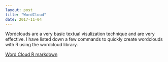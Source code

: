 ```yaml
---
layout: post
title: "WordCloud"
date: 2017-11-04
---
```


Wordclouds are a very basic textual visulization technique and are very effective. I have listed down a few commands to quickly create wordclouds with R using the wordcloud library.

[Word Cloud R markdown](https://shubhstiws.github.io/wordcloud.html)
